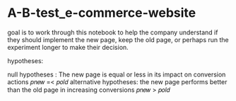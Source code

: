 # A-B-test_e-commerce-website
 goal is to work through this notebook to help the company understand if they should implement the new page, keep the old page, or perhaps run the experiment longer to make their decision.
 
 
 
hypotheses:



null hypotheses : The new page is equal or less in its impact on conversion actions 𝑝𝑛𝑒𝑤 =< 𝑝𝑜𝑙𝑑
alternative hypotheses: the new page performs better than the old page in increasing conversions 𝑝𝑛𝑒𝑤 > 𝑝𝑜𝑙𝑑
